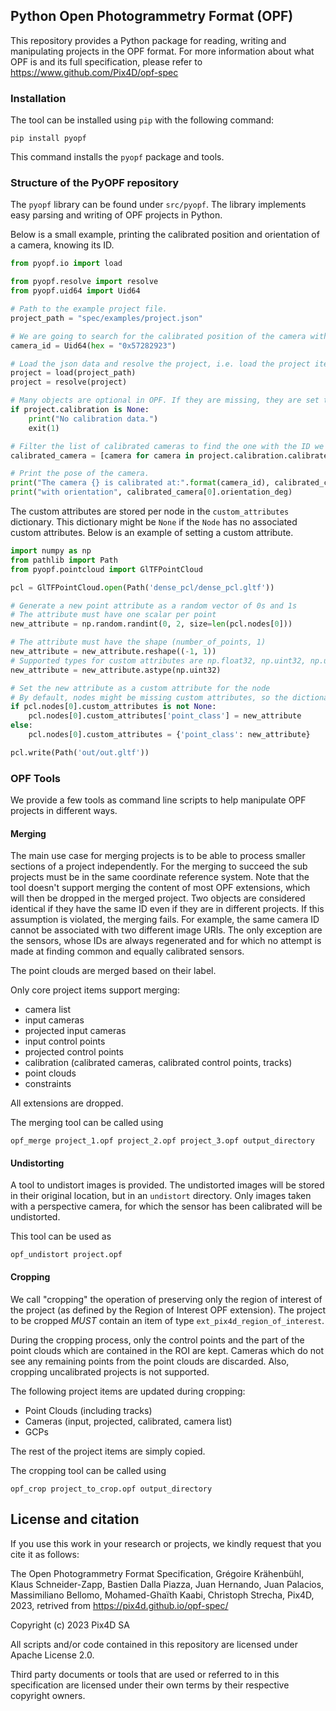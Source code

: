 ## Python Open Photogrammetry Format (OPF)

This repository provides a Python package for reading, writing and manipulating projects in the OPF format.
For more information about what OPF is and its full specification, please refer to https://www.github.com/Pix4D/opf-spec

### Installation

The tool can be installed using `pip` with the following command:

```shell
pip install pyopf
```

This command installs the `pyopf` package and tools.


### Structure of the PyOPF repository

The `pyopf` library can be found under `src/pyopf`. The library implements easy parsing and writing of OPF projects in Python.

Below is a small example, printing the calibrated position and orientation of a camera, knowing its ID.

```python
from pyopf.io import load

from pyopf.resolve import resolve
from pyopf.uid64 import Uid64

# Path to the example project file.
project_path = "spec/examples/project.json"

# We are going to search for the calibrated position of the camera with this ID
camera_id = Uid64(hex = "0x57282923")

# Load the json data and resolve the project, i.e. load the project items as named attributes.
project = load(project_path)
project = resolve(project)

# Many objects are optional in OPF. If they are missing, they are set to None.
if project.calibration is None:
    print("No calibration data.")
    exit(1)

# Filter the list of calibrated cameras to find the one with the ID we are looking for.
calibrated_camera = [camera for camera in project.calibration.calibrated_cameras.cameras if camera.id == camera_id]

# Print the pose of the camera.
print("The camera {} is calibrated at:".format(camera_id), calibrated_camera[0].position)
print("with orientation", calibrated_camera[0].orientation_deg)
```

The custom attributes are stored per node in the `custom_attributes` dictionary. This dictionary might be `None` if
the `Node` has no associated custom attributes. Below is an example of setting a custom attribute.

```python
import numpy as np
from pathlib import Path
from pyopf.pointcloud import GlTFPointCloud

pcl = GlTFPointCloud.open(Path('dense_pcl/dense_pcl.gltf'))

# Generate a new point attribute as a random vector of 0s and 1s
# The attribute must have one scalar per point
new_attribute = np.random.randint(0, 2, size=len(pcl.nodes[0]))

# The attribute must have the shape (number_of_points, 1)
new_attribute = new_attribute.reshape((-1, 1))
# Supported types for custom attributes are np.float32, np.uint32, np.uint16, np.uint8
new_attribute = new_attribute.astype(np.uint32)

# Set the new attribute as a custom attribute for the node
# By default, nodes might be missing custom attributes, so the dictionary might have to be created
if pcl.nodes[0].custom_attributes is not None:
    pcl.nodes[0].custom_attributes['point_class'] = new_attribute
else:
    pcl.nodes[0].custom_attributes = {'point_class': new_attribute}

pcl.write(Path('out/out.gltf'))
```

### OPF Tools

We provide a few tools as command line scripts to help manipulate OPF projects in different ways.

#### Merging

The main use case for merging projects is to be able to process smaller sections of a project independently.
For the merging to succeed the sub projects must be in the same coordinate reference system. Note that the tool doesn't support merging the content of most OPF extensions, which will then be dropped in the merged project.
Two objects are considered identical if they have the same ID even if they are in different projects. If this assumption is violated, the merging fails. For example, the same camera ID cannot be associated with two different image URIs.
The only exception are the sensors, whose IDs are always regenerated and for which no attempt is made at finding common and equally calibrated sensors.

The point clouds are merged based on their label.

Only core project items support merging:
* camera list
* input cameras
* projected input cameras
* input control points
* projected control points
* calibration (calibrated cameras, calibrated control points, tracks)
* point clouds
* constraints

All extensions are dropped.

The merging tool can be called using

`opf_merge project_1.opf project_2.opf project_3.opf output_directory`


#### Undistorting

A tool to undistort images is provided. The undistorted images will be stored in their original location, but in an `undistort` directory. Only images taken with a perspective camera, for which the sensor has been calibrated will be undistorted.

This tool can be used as

`opf_undistort project.opf`

#### Cropping

We call "cropping" the operation of preserving only the region of interest of the project (as defined by the Region of
Interest OPF extension).
The project to be cropped *MUST* contain an item of type `ext_pix4d_region_of_interest`.

During the cropping process, only the control points and the part of the point clouds which are contained in the ROI are kept.
Cameras which do not see any remaining points from the point clouds are discarded.
Also, cropping uncalibrated projects is not supported.

The following project items are updated during cropping:
* Point Clouds (including tracks)
* Cameras (input, projected, calibrated, camera list)
* GCPs

The rest of the project items are simply copied.

The cropping tool can be called using

`opf_crop project_to_crop.opf output_directory`

## License and citation

If you use this work in your research or projects, we kindly request that you cite it as follows:

The Open Photogrammetry Format Specification, Grégoire Krähenbühl, Klaus Schneider-Zapp, Bastien Dalla Piazza, Juan Hernando, Juan Palacios, Massimiliano Bellomo, Mohamed-Ghaïth Kaabi, Christoph Strecha, Pix4D, 2023, retrived from https://pix4d.github.io/opf-spec/

Copyright (c) 2023 Pix4D SA

All scripts and/or code contained in this repository are licensed under Apache License 2.0.

Third party documents or tools that are used or referred to in this specification are licensed under their own terms by their respective copyright owners.
